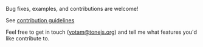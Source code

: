 Bug fixes, examples, and contributions are welcome!

See [contribution guidelines](https://github.com/Tonejs/Tone.js/blob/dev/.github/CONTRIBUTING.md)

Feel free to get in touch (yotam@tonejs.org) and tell me what features you'd like contribute to. 
